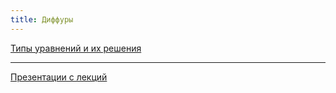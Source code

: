 ```yaml
---
title: Диффуры
---
```


[Типы уравнений и их решения](types)

-----

[Презентации с лекций](diffur.pdf)